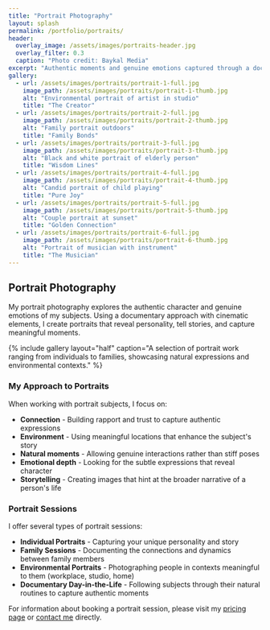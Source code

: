 ```yaml
---
title: "Portrait Photography"
layout: splash
permalink: /portfolio/portraits/
header:
  overlay_image: /assets/images/portraits-header.jpg
  overlay_filter: 0.3
  caption: "Photo credit: Baykal Media"
excerpt: "Authentic moments and genuine emotions captured through a documentary lens"
gallery:
  - url: /assets/images/portraits/portrait-1-full.jpg
    image_path: /assets/images/portraits/portrait-1-thumb.jpg
    alt: "Environmental portrait of artist in studio"
    title: "The Creator"
  - url: /assets/images/portraits/portrait-2-full.jpg
    image_path: /assets/images/portraits/portrait-2-thumb.jpg
    alt: "Family portrait outdoors"
    title: "Family Bonds"
  - url: /assets/images/portraits/portrait-3-full.jpg
    image_path: /assets/images/portraits/portrait-3-thumb.jpg
    alt: "Black and white portrait of elderly person"
    title: "Wisdom Lines"
  - url: /assets/images/portraits/portrait-4-full.jpg
    image_path: /assets/images/portraits/portrait-4-thumb.jpg
    alt: "Candid portrait of child playing"
    title: "Pure Joy"
  - url: /assets/images/portraits/portrait-5-full.jpg
    image_path: /assets/images/portraits/portrait-5-thumb.jpg
    alt: "Couple portrait at sunset"
    title: "Golden Connection"
  - url: /assets/images/portraits/portrait-6-full.jpg
    image_path: /assets/images/portraits/portrait-6-thumb.jpg
    alt: "Portrait of musician with instrument"
    title: "The Musician"
---
```


## Portrait Photography

My portrait photography explores the authentic character and genuine emotions of my subjects. Using a documentary approach with cinematic elements, I create portraits that reveal personality, tell stories, and capture meaningful moments.

{% include gallery layout="half" caption="A selection of portrait work ranging from individuals to families, showcasing natural expressions and environmental contexts." %}

### My Approach to Portraits

When working with portrait subjects, I focus on:

- **Connection** - Building rapport and trust to capture authentic expressions
- **Environment** - Using meaningful locations that enhance the subject's story
- **Natural moments** - Allowing genuine interactions rather than stiff poses
- **Emotional depth** - Looking for the subtle expressions that reveal character
- **Storytelling** - Creating images that hint at the broader narrative of a person's life

### Portrait Sessions

I offer several types of portrait sessions:

- **Individual Portraits** - Capturing your unique personality and story
- **Family Sessions** - Documenting the connections and dynamics between family members
- **Environmental Portraits** - Photographing people in contexts meaningful to them (workplace, studio, home)
- **Documentary Day-in-the-Life** - Following subjects through their natural routines to capture authentic moments

For information about booking a portrait session, please visit my [pricing page](/pricing/) or [contact me](/contact/) directly.